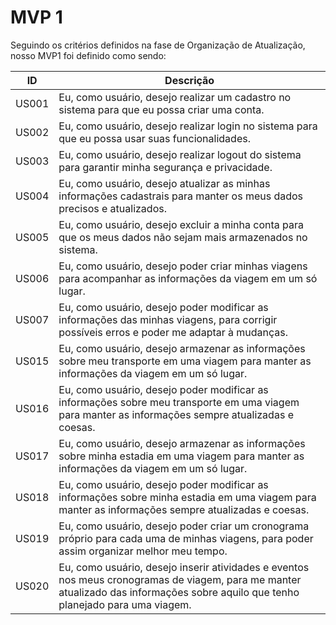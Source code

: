 # MVP 1

Seguindo os critérios definidos na fase de Organização de Atualização, nosso MVP1 foi definido como sendo:

| ID    | Descrição                                                                                                                                                                         |
| ----- | --------------------------------------------------------------------------------------------------------------------------------------------------------------------------------- |
| US001 | Eu, como usuário, desejo realizar um cadastro no sistema para que eu possa criar uma conta.                                                                                       |
| US002 | Eu, como usuário, desejo realizar login no sistema para que eu possa usar suas funcionalidades.                                                                                   |
| US003 | Eu, como usuário, desejo realizar logout do sistema para garantir minha segurança e privacidade.                                                                                  |
| US004 | Eu, como usuário, desejo atualizar as minhas informações cadastrais para manter os meus dados precisos e atualizados.                                                             |
| US005 | Eu, como usuário, desejo excluir a minha conta para que os meus dados não sejam mais armazenados no sistema.                                                                      |
| US006 | Eu, como usuário, desejo poder criar minhas viagens para acompanhar as informações da viagem em um só lugar.                                                                      |
| US007 | Eu, como usuário, desejo poder modificar as informações das minhas viagens, para corrigir possíveis erros e poder me adaptar à mudanças.                                          |
| US015 | Eu, como usuário, desejo armazenar as informações sobre meu transporte em uma viagem para manter as informações da viagem em um só lugar.                                         |
| US016 | Eu, como usuário, desejo poder modificar as informações sobre meu transporte em uma viagem para manter as informações sempre atualizadas e coesas.                                |
| US017 | Eu, como usuário, desejo armazenar as informações sobre minha estadia em uma viagem para manter as informações da viagem em um só lugar.                                          |
| US018 | Eu, como usuário, desejo poder modificar as informações sobre minha estadia em uma viagem para manter as informações sempre atualizadas e coesas.                                 |
| US019 | Eu, como usuário, desejo poder criar um cronograma próprio para cada uma de minhas viagens, para poder assim organizar melhor meu tempo.                                          |
| US020 | Eu, como usuário, desejo inserir atividades e eventos nos meus cronogramas de viagem, para me manter atualizado das informações sobre aquilo que tenho planejado para uma viagem. |
